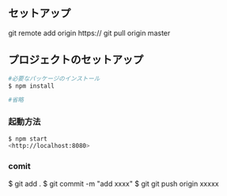 ## セットアップ
git remote add origin https://
git pull origin master

## プロジェクトのセットアップ

```bash
#必要なパッケージのインストール
$ npm install

#省略
```

### 起動方法

```bash
$ npm start
<http://localhost:8080>
```

### comit
$ git add .
$ git commit -m "add xxxx"
$ git git push origin xxxxx